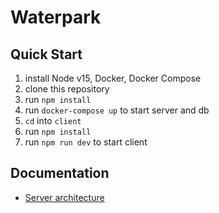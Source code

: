 # Waterpark

## Quick Start

1. install Node v15, Docker, Docker Compose
2. clone this repository
3. run `npm install`
4. run `docker-compose up` to start server and db
5. `cd` into `client`
6. run `npm install`
7. run `npm run dev` to start client

## Documentation
- [Server architecture]()

